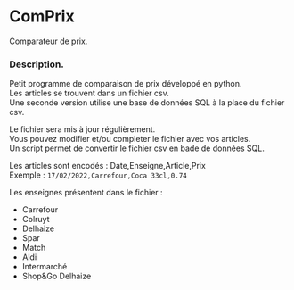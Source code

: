 # ComPrix
Comparateur de prix.

### Description.
Petit programme de comparaison de prix développé en python.  
Les articles se trouvent dans un fichier csv.  
Une seconde version utilise une base de données SQL à la place du fichier csv.
  
Le fichier sera mis à jour régulièrement.  
Vous pouvez modifier et/ou completer le fichier avec vos articles.  
Un script permet de convertir le fichier csv en bade de données SQL.  
  
Les articles sont encodés : Date,Enseigne,Article,Prix  
Exemple : `17/02/2022,Carrefour,Coca 33cl,0.74`  
   
 Les enseignes présentent dans le fichier :
- Carrefour 
- Colruyt
- Delhaize
- Spar
- Match
- Aldi
- Intermarché
- Shop&Go Delhaize
